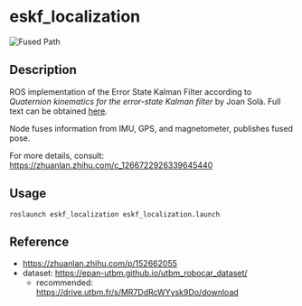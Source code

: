 # eskf_localization

![Fused Path](https://github.com/infinity1096/eskf_localization/blob/master/ros_wrapper/pictures/rviz_screenshot_2020_08_29-19_44_14.png)

## Description
ROS implementation of the Error State Kalman Filter according to *Quaternion kinematics for the error-state Kalman filter* by Joan Solà. 
Full text can be obtained [here](https://arxiv.org/abs/1711.02508).

Node fuses information from IMU, GPS, and magnetometer, publishes fused pose.

For more details, consult: https://zhuanlan.zhihu.com/c_1266722926339645440

## Usage
```
roslaunch eskf_localization eskf_localization.launch
```
## Reference
- https://zhuanlan.zhihu.com/p/152662055
- dataset: https://epan-utbm.github.io/utbm_robocar_dataset/
  - recommended: https://drive.utbm.fr/s/MR7DdRcWYysk9Do/download
